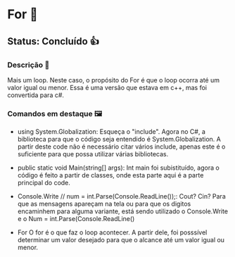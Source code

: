 # For 🔼
## Status: Concluído 👍

### Descrição 📖

Mais um loop. Neste caso, o propósito do For é que o loop ocorra até um valor igual ou menor. Essa é uma versão que estava em c++, mas foi convertida para c#.

### Comandos em destaque 🖼️

- using System.Globalization:
Esqueça o "include". Agora no C#, a biblioteca para que o código seja entendido é System.Globalization. A partir deste code não é necessário citar vários include, apenas este é o suficiente para que possa utilizar várias bibliotecas.

- public static void Main(string[] args):
Int main foi subistituído, agora o código é feito a partir de classes, onde esta parte aqui é a parte principal do code.

- Console.Write // num = int.Parse(Console.ReadLine());: 
Cout? Cin? Para que as mensagens apareçam na tela ou para que os digitos encaminhem para alguma variante, está sendo utilizado o Console.Write e o Num = int.Parse(Console.ReadLine()

- For
O for é o que faz o loop acontecer. A partir dele, foi posssível determinar um valor desejado para que o alcance até um valor igual ou menor.
